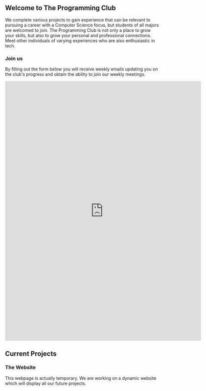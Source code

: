## Welcome to The Programming Club

We complete various projects to gain experience that can be relevant to pursuing a career
with a Computer Science focus, but students of all majors are welcomed to join. The Programming
Club is not only a place to grow your skills, but also to grow your personal and professional connections.
Meet other individuals of varying experiences who are also enthusiastic in tech.

### Join us

By filling out the form below you will receive weekly emails updating you on the club's progress
and obtain the ability to join our weekly meetings.

<iframe src="https://docs.google.com/forms/d/e/1FAIpQLSd1__tmuMPAw5j3uKujuDw1ibA2vSBYvu3Ww50eGQJIj6EejA/viewform?embedded=true" width="640" height="850" frameborder="0" marginheight="0" marginwidth="0">Loading…</iframe>

## Current Projects

### The Website

This webpage is actually temporary. We are working on a dynamic website which will display
all our future projects.
